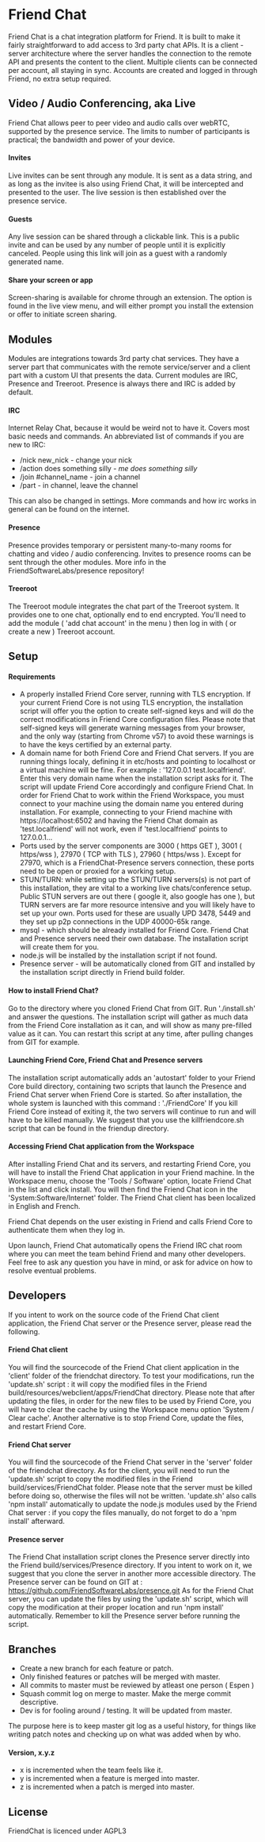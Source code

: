 # Friend Chat

Friend Chat is a chat integration platform for Friend. It is built to make
it fairly straightforward to add access to 3rd party chat APIs. It is a
client - server architecture where the server handles the connection to the
remote API and presents the content to the client. Multiple clients can
be connected per account, all staying in sync. Accounts are created and
logged in through Friend, no extra setup required.

## Video / Audio Conferencing, aka Live

Friend Chat allows peer to peer video and audio calls over webRTC, supported 
by the presence service. The limits to number of participants is 
practical; the bandwidth and power of your device.

#### Invites

Live invites can be sent through any module. It is sent as a data string, 
and as long as the invitee is also using Friend Chat, it will be intercepted
and presented to the user. The live session is then established over the 
presence service.

#### Guests

Any live session can be shared through a clickable link. This is a public invite
and can be used by any number of people until it is explicitly canceled. People 
using this link will join as a guest with a randomly generated name.

#### Share your screen or app

Screen-sharing is available for chrome through an extension. The option 
is found in the live view menu, and will either prompt you install the 
extension or offer to initiate screen sharing.

## Modules

Modules are integrations towards 3rd party chat services. They have a server part 
that communicates  with the remote service/server and a client part with a custom
UI that presents the data. Current modules are IRC, Presence and Treeroot. Presence 
is always there and IRC is added by default.

#### IRC

Internet Relay Chat, because it would be weird not to have it. Covers 
most basic needs and commands. An abbreviated list of commands if you are new to IRC:
* /nick new_nick - change your nick
* /action does something silly - *me does something silly*
* /join #channel_name - join a channel
* /part - in channel, leave the channel

This can also be changed in settings. More commands and how irc works in general 
can be found on the internet.

#### Presence

Presence provides temporary or persistent many-to-many rooms for chatting and 
video / audio conferencing. Invites to presence rooms can be sent through the other 
modules. More info in the FriendSoftwareLabs/presence repository!

#### Treeroot

The Treeroot module integrates the chat part of the Treeroot system. It provides
one to one chat, optionally end to end encrypted. You'll need to add the module
( 'add chat account' in the menu ) then log in with ( or create a new ) Treeroot 
account.

## Setup

#### Requirements

* A properly installed Friend Core server, running with TLS encryption. If your
current Friend Core is not using TLS encryption, the installation script will
offer you the option to create self-signed keys and will do the correct
modifications in Friend Core configuration files.
Please note that self-signed keys will generate warning messages from your
browser, and the only way (starting from Chrome v57) to avoid these warnings
is to have the keys certified by an external party.
* A domain name for both Friend Core and Friend Chat servers. If you are running
things localy, defining it in etc/hosts and pointing to localhost or a 
virtual machine will be fine. For example :
'127.0.0.1   test.localfriend'.
Enter this very domain name when the installation script asks for it. The
script will update Friend Core accordingly and configure Friend Chat.
In order for Friend Chat to work within the Friend Workspace, you must
connect to your machine using the domain name you entered during installation.
For example, connecting to your Friend machine with
https://localhost:6502 and having the Friend Chat domain as 'test.localfriend'
will not work, even if 'test.localfriend' points to 127.0.0.1...
* Ports used by the server components are 3000 ( https GET ), 3001 ( https/wss ),
27970 ( TCP with TLS ), 27960 ( https/wss ). Except for 27970, which is a 
FriendChat-Presence servers connection, these ports need to be open or proxied for
 a working setup.
* STUN/TURN: while setting up the STUN/TURN servers(s) is not part of this installation,
they are vital to a working live chats/conference setup. Public STUN servers 
are out there ( google it, also google has one ), but TURN servers are far more 
resource intensive and you will likely have to set up your own. Ports used for these
are usually UPD 3478, 5449 and they set up p2p connections in the UDP 40000-65k range.
* mysql - which should be already installed for Friend Core. Friend Chat and
Presence servers need their own database. The installation script will create
them for you.
* node.js will be installed by the installation script if not found.
* Presence server - will be automatically cloned from GIT and installed by the
installation script directly in Friend build folder.

#### How to install Friend Chat?

Go to the directory where you cloned Friend Chat from GIT.
Run './install.sh' and answer the questions.
The installation script will gather as much data from the Friend Core
installation as it can, and will show as many pre-filled value as it can.
You can restart this script at any time, after pulling changes from GIT
for example.

#### Launching Friend Core, Friend Chat and Presence servers

The installation script automatically adds an 'autostart' folder to your
Friend Core build directory, containing two scripts that launch the Presence
and Friend Chat server when Friend Core is started.
So after installation, the whole system is launched with this command :
'./FriendCore'
If you kill Friend Core instead of exiting it, the two servers will continue
to run and will have to be killed manually. We suggest that you use the
killfriendcore.sh script that can be found in the friendup directory.

#### Accessing Friend Chat application from the Workspace

After installing Friend Chat and its servers, and restarting Friend Core,
you will have to install the Friend Chat application in your Friend
machine. In the Workspace menu, choose the 'Tools / Software' option,
locate Friend Chat in the list and click install. You will then find the
Friend Chat icon in the 'System:Software/Internet' folder.
The Friend Chat client has been localized in English and French.

Friend Chat depends on the user existing in Friend and calls Friend Core to
authenticate them when they log in.

Upon launch, Friend Chat automatically opens the Friend IRC chat room where
you can meet the team behind Friend and many other developers. Feel free to ask
any question you have in mind, or ask for advice on how to resolve eventual
problems.

## Developers

If you intent to work on the source code of the Friend Chat client application,
the Friend Chat server or the Presence server, please read the following.

#### Friend Chat client

You will find the sourcecode of the Friend Chat client application in the
'client' folder of the friendchat directory.
To test your modifications, run the 'update.sh' script : it will copy the
modified files in the Friend build/resources/webclient/apps/FriendChat directory.
Please note that after updating the files, in order for the new files to be
used by Friend Core, you will have to clear the cache by using the
Workspace menu option 'System / Clear cache'.
Another alternative is to stop Friend Core, update the files, and restart
Friend Core.

#### Friend Chat server

You will find the sourcecode of the Friend Chat server in the 'server' folder
of the friendchat directory.
As for the client, you will need to run the 'update.sh' script to copy the
modified files in the Friend build/services/FriendChat folder.
Please note that the server must be killed before doing so, otherwise the
files will not be written. 'update.sh' also calls 'npm install' automatically
to update the node.js modules used by the Friend Chat server : if you copy
the files manually, do not forget to do a 'npm install' afterward.

#### Presence server

The Friend Chat installation script clones the Presence server directly into
the Friend build/services/Presence directory. If you intent to work on it,
we suggest that you clone the server in another more accessible directory.
The Presence server can be found on GIT at :
https://github.com/FriendSoftwareLabs/presence.git
As for the Friend Chat server, you can update the files by using the 'update.sh'
script, which will copy the modification at their proper location and run
'npm install' automatically. Remember to kill the Presence server before
running the script.

## Branches

* Create a new branch for each feature or patch.
* Only finished features or patches will be merged with master.
* All commits to master must be reviewed by atleast one person ( Espen )
* Squash commit log on merge to master. Make the merge commit descriptive.
* Dev is for fooling around / testing. It will be updated from master.

The purpose here is to keep master git log as a useful history, for things 
like writing patch notes and checking up on what was added when by who.

#### Version, x.y.z

* x is incremented when the team feels like it.
* y is incremented when a feature is merged into master.
* z is incremented when a patch is merged into master.

## License

FriendChat is licenced under AGPL3